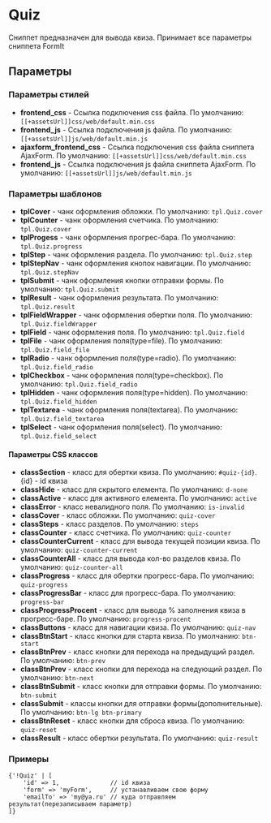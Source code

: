 # Quiz

Сниппет предназначен для вывода квиза.
Принимает все параметры сниппета FormIt

## Параметры

### Параметры стилей

* **frontend_css** - Ссылка подключения css файла. По умолчанию: `[[+assetsUrl]]css/web/default.min.css`
* **frontend_js** - Ссылка подключения js файла.  По умолчанию: `[[+assetsUrl]]js/web/default.min.js`
* **ajaxform_frontend_css** - Ссылка подключения css файла сниппета AjaxForm. По умолчанию: `[[+assetsUrl]]css/web/default.min.css`
* **frontend_js** - Ссылка подключения js файла сниппета AjaxForm.  По умолчанию: `[[+assetsUrl]]js/web/default.min.js`

### Параметры шаблонов

* **tplCover** - чанк оформления обложки. По умолчанию: `tpl.Quiz.cover`
* **tplCounter** - чанк оформления счетчика. По умолчанию: `tpl.Quiz.cover`
* **tplProgess** - чанк оформления прогрес-бара. По умолчанию: `tpl.Quiz.progress`
* **tplStep** - чанк оформления раздела. По умолчанию: `tpl.Quiz.step`
* **tplStepNav** - чанк оформления кнопок навигации. По умолчанию: `tpl.Quiz.stepNav`
* **tplSubmit** - чанк оформления кнопки отправки формы. По умолчанию: `tpl.Quiz.submit`
* **tplResult** - чанк оформления результата. По умолчанию: `tpl.Quiz.result`
* **tplFieldWrapper** - чанк оформления обертки поля. По умолчанию: `tpl.Quiz.fieldWrapper`
* **tplField** - чанк оформления поля. По умолчанию: `tpl.Quiz.field`
* **tplFile** - чанк оформления поля(type=file). По умолчанию: `tpl.Quiz.field_file`
* **tplRadio** - чанк оформления поля(type=radio). По умолчанию: `tpl.Quiz.field_radio`
* **tplCheckbox** - чанк оформления поля(type=checkbox). По умолчанию: `tpl.Quiz.field_radio`
* **tplHidden** - чанк оформления поля(type=hidden). По умолчанию: `tpl.Quiz.field_hidden`
* **tplTextarea** - чанк оформления поля(textarea). По умолчанию: `tpl.Quiz.field_textarea`
* **tplSelect** - чанк оформления поля(select). По умолчанию: `tpl.Quiz.field_select`

#### Параметры CSS классов

* **classSection** - класс для обертки квиза. По умолчанию: `#quiz-{id}`. {id} - id квиза
* **classHide** - класс для скрытого елемента. По умолчанию: `d-none`
* **classActive** - класс для активного елемента. По умолчанию: `active`
* **classError** - класс невалидного поля. По умолчанию: `is-invalid`
* **classCover** - класс обложки. По умолчанию: `quiz-cover`
* **classSteps** - класс разделов. По умолчанию: `steps`
* **classCounter** - класс счетчика. По умолчанию: `quiz-counter`
* **classCounterCurrent** - класс для вывода текущей позиции квиза. По умолчанию: `quiz-counter-current`
* **classCounterAll** - класс для вывода кол-во разделов квиза. По умолчанию: `quiz-counter-all`
* **classProgress** - класс для обертки прогресс-бара. По умолчанию: `quiz-progress`
* **classProgressBar** - класс для прогресс-бара. По умолчанию: `progress-bar`
* **classProgressProcent** - класс для вывода % заполнения квиза в прогресс-баре. По умолчанию: `progress-procent`
* **classButtons** - класс для навигации квиза. По умолчанию: `quiz-nav`
* **classBtnStart** - класс кнопки для старта квиза. По умолчанию: `btn-start`
* **classBtnPrev** - класс кнопки для перехода на предыдущий раздел. По умолчанию: `btn-prev`
* **classBtnPrev** - класс кнопки для перехода на следующий раздел. По умолчанию: `btn-next`
* **classBtnSubmit** - класс кнопки для отправки формы. По умолчанию: `btn-submit`
* **classSubmit** - классы кнопки для отправки формы(дополнительные). По умолчанию: `btn-lg btn-primary`
* **classBtnReset** - класс кнопки для сброса квиза. По умолчанию: `quiz-reset`
* **classResult** - класс обертки результата. По умолчанию: `quiz-result`

### Примеры

```fenom
{'!Quiz' | [
    'id' => 1,              // id квиза
    'form' => 'myForm',     // устанавливаем свою форму
    'emailTo' => 'my@ya.ru' // куда отправляем результат(перезаписываем параметр)
]}
```
